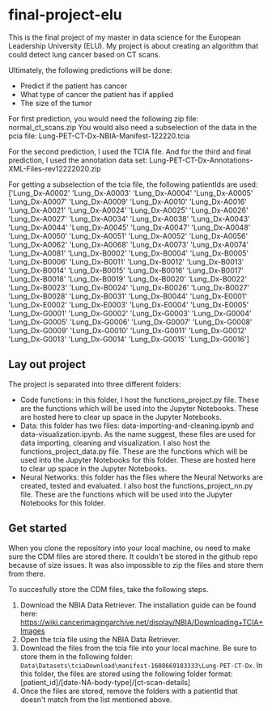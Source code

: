 # final-project-elu
This is the final project of my master in data science for the European Leadership University (ELU). My project is about creating an algorithm that could detect lung cancer based on CT scans.

Ultimately, the following predictions will be done:
- Predict if the patient has cancer
- What type of cancer the patient has if applied
- The size of the tumor

For first prediction, you would need the following zip file: normal_ct_scans.zip
You would also need a subselection of the data in the pcia file: Lung-PET-CT-Dx-NBIA-Manifest-122220.tcia

For the second prediction, I used the TCIA file.
And for the third and final prediction, I used the annotation data set: Lung-PET-CT-Dx-Annotations-XML-Files-rev12222020.zip

For getting a subselection of the tcia file, the following patientIds are used:
['Lung_Dx-A0002' 'Lung_Dx-A0003' 'Lung_Dx-A0004' 'Lung_Dx-A0005'
 'Lung_Dx-A0007' 'Lung_Dx-A0009' 'Lung_Dx-A0010' 'Lung_Dx-A0016'
 'Lung_Dx-A0021' 'Lung_Dx-A0024' 'Lung_Dx-A0025' 'Lung_Dx-A0026'
 'Lung_Dx-A0027' 'Lung_Dx-A0034' 'Lung_Dx-A0038' 'Lung_Dx-A0043'
 'Lung_Dx-A0044' 'Lung_Dx-A0045' 'Lung_Dx-A0047' 'Lung_Dx-A0048'
 'Lung_Dx-A0050' 'Lung_Dx-A0051' 'Lung_Dx-A0052' 'Lung_Dx-A0056'
 'Lung_Dx-A0062' 'Lung_Dx-A0068' 'Lung_Dx-A0073' 'Lung_Dx-A0074'
 'Lung_Dx-A0081' 'Lung_Dx-B0002' 'Lung_Dx-B0004' 'Lung_Dx-B0005'
 'Lung_Dx-B0006' 'Lung_Dx-B0011' 'Lung_Dx-B0012' 'Lung_Dx-B0013'
 'Lung_Dx-B0014' 'Lung_Dx-B0015' 'Lung_Dx-B0016' 'Lung_Dx-B0017'
 'Lung_Dx-B0018' 'Lung_Dx-B0019' 'Lung_Dx-B0020' 'Lung_Dx-B0022'
 'Lung_Dx-B0023' 'Lung_Dx-B0024' 'Lung_Dx-B0026' 'Lung_Dx-B0027'
 'Lung_Dx-B0028' 'Lung_Dx-B0031' 'Lung_Dx-B0044' 'Lung_Dx-E0001'
 'Lung_Dx-E0002' 'Lung_Dx-E0003' 'Lung_Dx-E0004' 'Lung_Dx-E0005'
 'Lung_Dx-G0001' 'Lung_Dx-G0002' 'Lung_Dx-G0003' 'Lung_Dx-G0004'
 'Lung_Dx-G0005' 'Lung_Dx-G0006' 'Lung_Dx-G0007' 'Lung_Dx-G0008'
 'Lung_Dx-G0009' 'Lung_Dx-G0010' 'Lung_Dx-G0011' 'Lung_Dx-G0012'
 'Lung_Dx-G0013' 'Lung_Dx-G0014' 'Lung_Dx-G0015' 'Lung_Dx-G0016']

## Lay out project
The project is separated into three different folders:
- Code functions: in this folder, I host the functions_project.py file. These are the functions which will be used into the Jupyter Notebooks. These are hosted here to clear up space in the Jupyter Notebooks.
- Data: this folder has two files: data-importing-and-cleaning.ipynb and data-visualization.ipynb. As the name suggest, these files are used for data importing, cleaning and visualization. I also host the functions_project_data.py file. These are the functions which will be used into the Jupyter Notebooks for this folder. These are hosted here to clear up space in the Jupyter Notebooks.
- Neural Networks: this folder has the files where the Neural Networks are created, tested and evaluated. I also host the functions_project_nn.py file. These are the functions which will be used into the Jupyter Notebooks for this folder.

 ## Get started
When you clone the repository into your local machine, ou need to make sure the CDM files are stored there. It couldn't be stored in the github repo because of size issues. It was also impossible to zip the files and store them from there.

To succesfully store the CDM files, take the following steps.
1. Download the NBIA Data Retriever. The installation guide can be found here: https://wiki.cancerimagingarchive.net/display/NBIA/Downloading+TCIA+Images
2. Open the tcia file using the NBIA Data Retriever.
3. Download the files from the tcia file into your local machine. Be sure to store them in the following folder: `Data\Datasets\tciaDownload\manifest-1608669183333\Lung-PET-CT-Dx`. In this folder, the files are stored using the following folder format: [patient_id]/[date-NA-body-type]/[ct-scan-details]
4. Once the files are stored, remove the folders with a patientId that doesn't match from the list mentioned above.